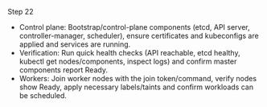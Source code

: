 Step 22

- Control plane: Bootstrap/control-plane components (etcd, API server, controller-manager, scheduler), ensure certificates and kubeconfigs are applied and services are running.
- Verification: Run quick health checks (API reachable, etcd healthy, kubectl get nodes/components, inspect logs) and confirm master components report Ready.
- Workers: Join worker nodes with the join token/command, verify nodes show Ready, apply necessary labels/taints and confirm workloads can be scheduled.
